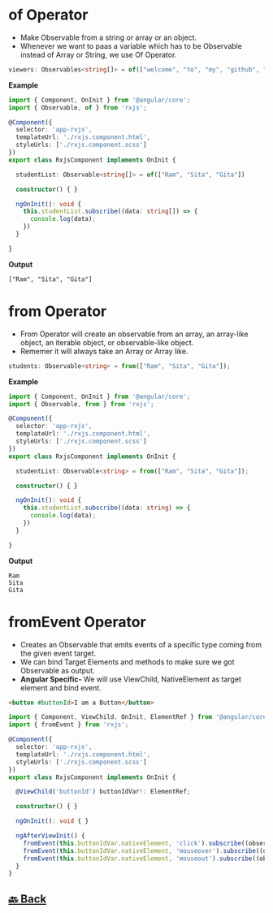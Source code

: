 <h1>of Operator</h1>

- Make Observable from a string or array or an object.
- Whenever we want to paas a variable which has to be Observable instead of Array or String, we use Of Operator.

```ts
viewers: Observables<string[]> = of(["welcome", "to", "my", "github", "repository"]);
```

**Example**
```ts
import { Component, OnInit } from '@angular/core';
import { Observable, of } from 'rxjs';

@Component({
  selector: 'app-rxjs',
  templateUrl: './rxjs.component.html',
  styleUrls: ['./rxjs.component.scss']
})
export class RxjsComponent implements OnInit {

  studentList: Observable<string[]> = of(["Ram", "Sita", "Gita"])

  constructor() { }

  ngOnInit(): void {
    this.studentList.subscribe((data: string[]) => {
      console.log(data);
    })
  }

}
```
**Output**
```
["Ram", "Sita", "Gita"]
```

<h1>from Operator</h1>

- From Operator will create an observable from an array, an array-like object, an iterable object, or observable-like object.
- Rememer it will always take an Array or Array like.

```ts
students: Observable<string> = from(["Ram", "Sita", "Gita"]);
```
**Example**
```ts
import { Component, OnInit } from '@angular/core';
import { Observable, from } from 'rxjs';

@Component({
  selector: 'app-rxjs',
  templateUrl: './rxjs.component.html',
  styleUrls: ['./rxjs.component.scss']
})
export class RxjsComponent implements OnInit {

  studentList: Observable<string> = from(["Ram", "Sita", "Gita"]);

  constructor() { }

  ngOnInit(): void {
    this.studentList.subscribe((data: string) => {
      console.log(data);
    })
  }

}
```
**Output**
```
Ram
Sita
Gita
```

<h1>fromEvent Operator</h1>

- Creates an Observable that emits events of a specific type coming from the given event target.
- We can bind Target Elements and methods to make sure we got Observable as output.
- **Angular Specific-** We will use ViewChild, NativeElement as target element and bind event.

```html
<button #buttonId>I am a Button</button>
```
```ts
import { Component, ViewChild, OnInit, ElementRef } from '@angular/core';
import { fromEvent } from 'rxjs';

@Component({
  selector: 'app-rxjs',
  templateUrl: './rxjs.component.html',
  styleUrls: ['./rxjs.component.scss']
})
export class RxjsComponent implements OnInit {

  @ViewChild('buttonId') buttonIdVar!: ElementRef;

  constructor() { }

  ngOnInit(): void { }

  ngAfterViewInit() {
    fromEvent(this.buttonIdVar.nativeElement, 'click').subscribe((observer: any) => console.log('Button is Clicked!'));
    fromEvent(this.buttonIdVar.nativeElement, 'mouseover').subscribe((observer: any) => console.log('Hover Me!'));
    fromEvent(this.buttonIdVar.nativeElement, 'mouseout').subscribe((observer: any) => console.log('Hover Removed!'));
  }
}
```


<h2><a href="https://github.com/sanjay9616/JavaScript/blob/master/JavaScript-Technologies/RxJS/README.md"> 🔙 Back</a></h2>
